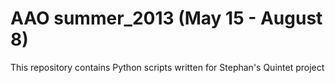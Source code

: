 AAO summer_2013 (May 15 - August 8)
===========

This repository contains Python scripts written for Stephan's Quintet project

